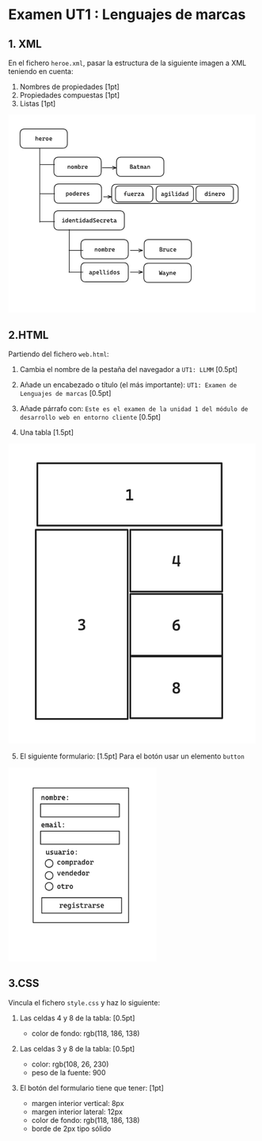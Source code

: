 # Examen UT1 : Lenguajes de marcas

## 1. XML

En el fichero `heroe.xml`, pasar la estructura de la siguiente imagen a XML teniendo en cuenta:
1. Nombres de propiedades [1pt]
2. Propiedades compuestas [1pt]
3. Listas [1pt]

<img src="./heroe.png" width="500"/>


## 2.HTML

Partiendo del fichero `web.html`:

1. Cambia el nombre de la pestaña del navegador a `UT1: LLMM` [0.5pt]
2. Añade un encabezado o título (el más importante): `UT1: Examen de Lenguajes de marcas` [0.5pt]
3. Añade párrafo con: `Este es el examen de la unidad 1 del módulo de desarrollo web en entorno cliente` [0.5pt]

4. Una tabla [1.5pt]
<img src="./tabla.png" width="500"/>

5. El siguiente formulario: [1.5pt]
Para el botón usar un elemento `button`

<img src="./form.png" width="300"/>


## 3.CSS
Vincula el fichero `style.css` y haz lo siguiente:
1. Las celdas 4 y 8 de la tabla: [0.5pt]
    - color de fondo: rgb(118, 186, 138)

2. Las celdas 3 y 8 de la tabla: [0.5pt]
    - color: rgb(108, 26, 230)
    - peso de la fuente: 900


1. El botón del formulario tiene que tener: [1pt]
    - margen interior vertical: 8px
    - margen interior lateral: 12px
    - color de fondo: rgb(118, 186, 138)
    - borde de 2px tipo sólido



